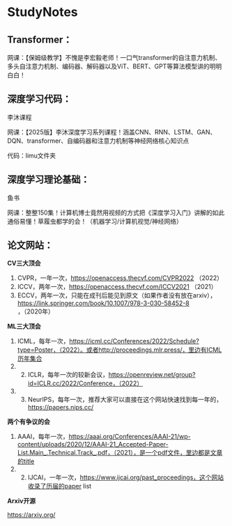 # StudyNotes

## Transformer：

网课：【保姆级教学】不愧是李宏毅老师！一口气transformer的自注意力机制、多头自注意力机制、编码器、解码器以及ViT、BERT、GPT等算法模型讲的明明白白！

## 深度学习代码：

李沐课程

网课：【2025版】李沐深度学习系列课程！涵盖CNN、RNN、LSTM、GAN、DQN、transformer、自编码器和注意力机制等神经网络核心知识点

代码：limu文件夹

## 深度学习理论基础：

鱼书

网课：整整150集！计算机博士竟然用视频的方式把《深度学习入门》讲解的如此通俗易懂！草履虫都学的会！（机器学习/计算机视觉/神经网络）

## 论文网站：

**CV三大顶会**

  1. CVPR，一年一次，https://openaccess.thecvf.com/CVPR2022 （2022）
  2. ICCV，两年一次，https://openaccess.thecvf.com/ICCV2021 （2021）
  3. ECCV，两年一次，只能在成刊后能见到原文（如果作者没有放在arxiv），https://link.springer.com/book/10.1007/978-3-030-58452-8 ，（2020年）
     
**ML三大顶会**

  1. ICML，每年一次，https://icml.cc/Conferences/2022/Schedule?type=Poster，（2022）。或者http://proceedings.mlr.press/，里边有ICML历年集合
  2. 2. ICLR，每年一次的较新会议，https://openreview.net/group?id=ICLR.cc/2022/Conference，（2022）
  3. 3. NeurIPS，每年一次，推荐大家可以直接在这个网站快速找到每一年的，https://papers.nips.cc/
      
**两个有争议的会**

  1. AAAI，每年一次，https://aaai.org/Conferences/AAAI-21/wp-content/uploads/2020/12/AAAI-21_Accepted-Paper-List.Main_.Technical.Track_.pdf，（2021），是一个pdf文件，里边都是文章的title
  2. 2. IJCAI，一年一次，https://www.ijcai.org/past_proceedings，这个网站收录了历届的paper list
     
**Arxiv开源**

  https://arxiv.org/
